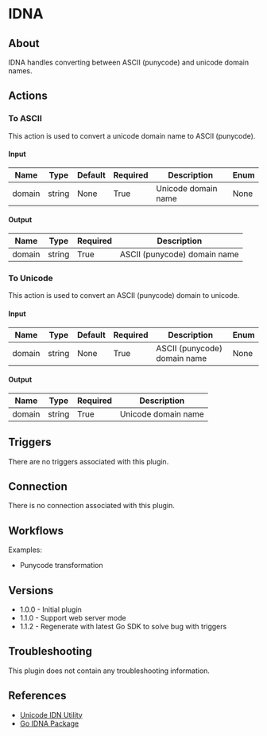 
# IDNA

## About

IDNA handles converting between ASCII (punycode) and unicode domain names.

## Actions

### To ASCII

This action is used to convert a unicode domain name to ASCII (punycode).

#### Input

|Name|Type|Default|Required|Description|Enum|
|----|----|-------|--------|-----------|----|
|domain|string|None|True|Unicode domain name|None|

#### Output

|Name|Type|Required|Description|
|----|----|--------|-----------|
|domain|string|True|ASCII (punycode) domain name|

### To Unicode

This action is used to convert an ASCII (punycode) domain to unicode.

#### Input

|Name|Type|Default|Required|Description|Enum|
|----|----|-------|--------|-----------|----|
|domain|string|None|True|ASCII (punycode) domain name|None|

#### Output

|Name|Type|Required|Description|
|----|----|--------|-----------|
|domain|string|True|Unicode domain name|

## Triggers

There are no triggers associated with this plugin.

## Connection

There is no connection associated with this plugin.

## Workflows

Examples:

*  Punycode transformation

## Versions

* 1.0.0 - Initial plugin
* 1.1.0 - Support web server mode
* 1.1.2 - Regenerate with latest Go SDK to solve bug with triggers

## Troubleshooting

This plugin does not contain any troubleshooting information.

## References

* [Unicode IDN Utility](http://unicode.org/cldr/utility/idna.jsp)
* [Go IDNA Package](https://godoc.org/golang.org/x/net/idna)
